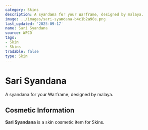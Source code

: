 ```yaml
---
category: Skins
description: A syandana for your Warframe, designed by malaya.
image: ../images/sari-syandana-b4c1b2a90e.png
last_updated: '2025-09-17'
name: Sari Syandana
source: WFCD
tags:
- Skin
- Skins
tradable: false
type: Skin
---
```


# Sari Syandana

A syandana for your Warframe, designed by malaya.

## Cosmetic Information

**Sari Syandana** is a skin cosmetic item for Skins.


